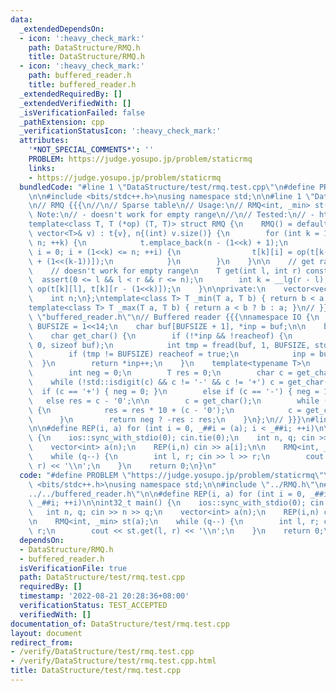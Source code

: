 ```yaml
---
data:
  _extendedDependsOn:
  - icon: ':heavy_check_mark:'
    path: DataStructure/RMQ.h
    title: DataStructure/RMQ.h
  - icon: ':heavy_check_mark:'
    path: buffered_reader.h
    title: buffered_reader.h
  _extendedRequiredBy: []
  _extendedVerifiedWith: []
  _isVerificationFailed: false
  _pathExtension: cpp
  _verificationStatusIcon: ':heavy_check_mark:'
  attributes:
    '*NOT_SPECIAL_COMMENTS*': ''
    PROBLEM: https://judge.yosupo.jp/problem/staticrmq
    links:
    - https://judge.yosupo.jp/problem/staticrmq
  bundledCode: "#line 1 \"DataStructure/test/rmq.test.cpp\"\n#define PROBLEM \"https://judge.yosupo.jp/problem/staticrmq\"\
    \n\n#include <bits/stdc++.h>\nusing namespace std;\n\n#line 1 \"DataStructure/RMQ.h\"\
    \n// RMQ {{{\n//\n// Sparse table\n// Usage:\n// RMQ<int, _min> st(v);\n//\n//\
    \ Note:\n// - doesn't work for empty range\n//\n// Tested:\n// - https://judge.yosupo.jp/problem/staticrmq\n\
    template<class T, T (*op) (T, T)> struct RMQ {\n    RMQ() = default;\n    RMQ(const\
    \ vector<T>& v) : t{v}, n{(int) v.size()} {\n        for (int k = 1; (1<<k) <=\
    \ n; ++k) {\n            t.emplace_back(n - (1<<k) + 1);\n            for (int\
    \ i = 0; i + (1<<k) <= n; ++i) {\n                t[k][i] = op(t[k-1][i], t[k-1][i\
    \ + (1<<(k-1))]);\n            }\n        }\n    }\n\n    // get range [l, r-1]\n\
    \    // doesn't work for empty range\n    T get(int l, int r) const {\n      \
    \  assert(0 <= l && l < r && r <= n);\n        int k = __lg(r - l);\n        return\
    \ op(t[k][l], t[k][r - (1<<k)]);\n    }\n\nprivate:\n    vector<vector<T>> t;\n\
    \    int n;\n};\ntemplate<class T> T _min(T a, T b) { return b < a ? b : a; }\n\
    template<class T> T _max(T a, T b) { return a < b ? b : a; }\n// }}}\n#line 1\
    \ \"buffered_reader.h\"\n// Buffered reader {{{\nnamespace IO {\n    const int\
    \ BUFSIZE = 1<<14;\n    char buf[BUFSIZE + 1], *inp = buf;\n\n    bool reacheof;\n\
    \    char get_char() {\n        if (!*inp && !reacheof) {\n            memset(buf,\
    \ 0, sizeof buf);\n            int tmp = fread(buf, 1, BUFSIZE, stdin);\n    \
    \        if (tmp != BUFSIZE) reacheof = true;\n            inp = buf;\n      \
    \  }\n        return *inp++;\n    }\n    template<typename T>\n    T get() {\n\
    \        int neg = 0;\n        T res = 0;\n        char c = get_char();\n    \
    \    while (!std::isdigit(c) && c != '-' && c != '+') c = get_char();\n      \
    \  if (c == '+') { neg = 0; }\n        else if (c == '-') { neg = 1; }\n     \
    \   else res = c - '0';\n\n        c = get_char();\n        while (std::isdigit(c))\
    \ {\n            res = res * 10 + (c - '0');\n            c = get_char();\n  \
    \      }\n        return neg ? -res : res;\n    }\n};\n// }}}\n#line 8 \"DataStructure/test/rmq.test.cpp\"\
    \n\n#define REP(i, a) for (int i = 0, _##i = (a); i < _##i; ++i)\n\nint32_t main()\
    \ {\n    ios::sync_with_stdio(0); cin.tie(0);\n    int n, q; cin >> n >> q;\n\
    \    vector<int> a(n);\n    REP(i,n) cin >> a[i];\n\n    RMQ<int, _min> st(a);\n\
    \    while (q--) {\n        int l, r; cin >> l >> r;\n        cout << st.get(l,\
    \ r) << '\\n';\n    }\n    return 0;\n}\n"
  code: "#define PROBLEM \"https://judge.yosupo.jp/problem/staticrmq\"\n\n#include\
    \ <bits/stdc++.h>\nusing namespace std;\n\n#include \"../RMQ.h\"\n#include \"\
    ../../buffered_reader.h\"\n\n#define REP(i, a) for (int i = 0, _##i = (a); i <\
    \ _##i; ++i)\n\nint32_t main() {\n    ios::sync_with_stdio(0); cin.tie(0);\n \
    \   int n, q; cin >> n >> q;\n    vector<int> a(n);\n    REP(i,n) cin >> a[i];\n\
    \n    RMQ<int, _min> st(a);\n    while (q--) {\n        int l, r; cin >> l >>\
    \ r;\n        cout << st.get(l, r) << '\\n';\n    }\n    return 0;\n}\n"
  dependsOn:
  - DataStructure/RMQ.h
  - buffered_reader.h
  isVerificationFile: true
  path: DataStructure/test/rmq.test.cpp
  requiredBy: []
  timestamp: '2022-08-21 20:28:36+08:00'
  verificationStatus: TEST_ACCEPTED
  verifiedWith: []
documentation_of: DataStructure/test/rmq.test.cpp
layout: document
redirect_from:
- /verify/DataStructure/test/rmq.test.cpp
- /verify/DataStructure/test/rmq.test.cpp.html
title: DataStructure/test/rmq.test.cpp
---
```

